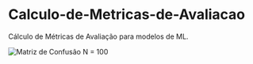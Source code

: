 # Calculo-de-Metricas-de-Avaliacao
Cálculo de Métricas de Avaliação para modelos de ML.

![Matriz de Confusão](https://user-images.githubusercontent.com/76756912/187327420-6204d9a2-c03b-481b-906c-6a264ce053d1.png)
N = 100
